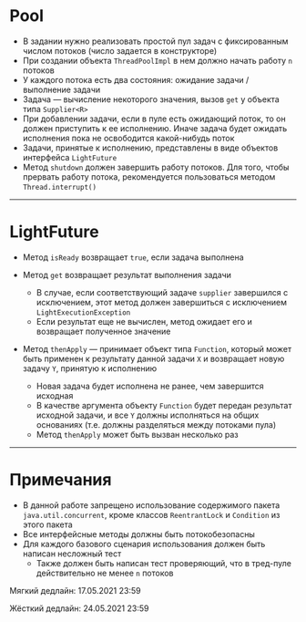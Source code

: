 # Pool

* В задании нужно реализовать простой пул задач с фиксированным числом потоков (число задается в конструкторе)
* При создании объекта `ThreadPoolImpl` в нем должно начать работу `n` потоков
* У каждого потока есть два состояния: ожидание задачи / выполнение задачи
* Задача — вычисление некоторого значения, вызов `get` у объекта типа `Supplier<R>`
* При добавлении задачи, если в пуле есть ожидающий поток, то он должен приступить к ее исполнению. Иначе задача будет ожидать исполнения пока не освободится какой-нибудь поток
* Задачи, принятые к исполнению, представлены в виде объектов интерфейса `LightFuture`
* Метод `shutdown` должен завершить работу потоков. Для того, чтобы прервать работу потока, рекомендуется пользоваться методом `Thread.interrupt()`

---

# LightFuture

* Метод `isReady` возвращает `true`, если задача выполнена
* Метод `get` возвращает результат выполнения задачи
    * В случае, если соответствующий задаче `supplier` завершился с исключением, этот метод должен завершиться с исключением `LightExecutionException`
    * Если результат еще не вычислен, метод ожидает его и возвращает полученное значение

* Метод `thenApply` — принимает объект типа `Function`, который может быть применен к результату данной задачи `X` и возвращает новую задачу `Y`, принятую к исполнению
    * Новая задача будет исполнена не ранее, чем завершится исходная
    * В качестве аргумента объекту `Function` будет передан результат исходной задачи, и все `Y` должны исполняться на общих основаниях (т.е. должны разделяться между потоками пула)
    * Метод `thenApply` может быть вызван несколько раз

---

# Примечания

* В данной работе запрещено использование содержимого пакета `java.util.concurrent`, кроме классов `ReentrantLock` и `Condition` из этого пакета
* Все интерфейсные методы должны быть потокобезопасны
* Для каждого базового сценария использования должен быть написан несложный тест
    * Также должен быть написан тест проверяющий, что в тред-пуле действительно не менее `n` потоков

Мягкий дедлайн: 17.05.2021 23:59

Жёсткий дедлайн: 24.05.2021 23:59
